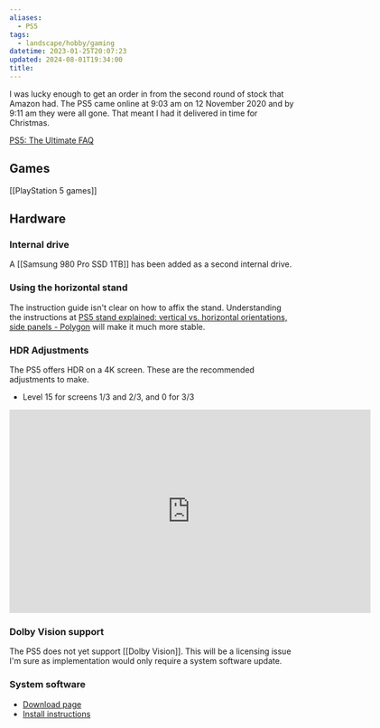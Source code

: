 ```yaml
---
aliases:
  - PS5
tags:
  - landscape/hobby/gaming
datetime: 2023-01-25T20:07:23
updated: 2024-08-01T19:34:00
title:
---
```

I was lucky enough to get an order in from the second round of stock that Amazon had. The PS5 came online at 9:03 am on 12 November 2020 and by 9:11 am they were all gone. That meant I had it delivered in time for Christmas.

[PS5: The Ultimate FAQ](http://feedproxy.google.com/~r/PSBlog/~3/eo25OwzPG-I/)

## Games
[[PlayStation 5 games]]
## Hardware
### Internal drive
A [[Samsung 980 Pro SSD 1TB]] has been added as a second internal drive.
### Using the horizontal stand
The instruction guide isn't clear on how to affix the stand. Understanding the instructions at [PS5 stand explained: vertical vs. horizontal orientations, side panels - Polygon](https://www.polygon.com/2020/11/3/21546315/ps5-stand-vertical-horizontal-side-panels) will make it much more stable.
### HDR Adjustments
The PS5 offers HDR on a 4K screen. These are the recommended adjustments to make.
- Level 15 for screens 1/3 and 2/3, and 0 for 3/3
<iframe id="ytplayer" type="text/html" width="640" height="360"   src="https://www.youtube.com/embed/FwcSCgW47rY" frameborder="0"></iframe>

### Dolby Vision support
The PS5 does not yet support [[Dolby Vision]]. This will be a licensing issue I'm sure as implementation would only require a system software update.
### System software
- [Download page](https://www.playstation.com/en-au/support/hardware/ps5/system-software/)
- [Install instructions](https://www.playstation.com/en-au/support/hardware/update-playstation-system-software-safe-mode/)

